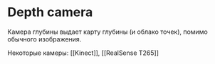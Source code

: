 # Depth camera
Камера глубины выдает карту глубины (и облако точек), помимо обычного изображения.

Некоторые камеры: [[Kinect]], [[RealSense T265]]
